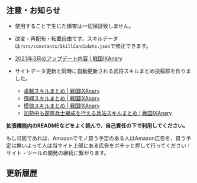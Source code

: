 ## 注意・お知らせ

- 使用することで生じた損害は一切保証致しません。
- 改変・再配布・転載自由です。スキルデータは`/src/constants/SkillCandidate.json`で修正できます。

- [2023年3月のアップデート内容 | 戦国IXAnary](https://ixanary.com/entry/2023/update-mera-march/)
- サイトデータ更新と同時に自動更新される武将スキルまとめ投稿群を作りました。
  - [卓越スキルまとめ | 戦国IXAnary](https://ixanary.com/entry/takuetsu-skills/)  
  - [飛翔スキルまとめ | 戦国IXAnary](https://ixanary.com/entry/hisho-skills/)
  - [模倣スキルまとめ | 戦国IXAnary](https://ixanary.com/entry/imitation-skills/)
  - [加勢中も部隊兵士編成を行える兵站スキルまとめ | 戦国IXAnary](https://ixanary.com/entry/heitan-skills/)

**拡張機能内のREADMEなどをよく読んで、自己責任の下で利用してください。**

もし可能であれば、Amazonでモノ買う予定のある人はAmazon広告を、買う予定は無いよって人は当サイト上部にある広告をポチッと押して行ってください！サイト・ツールの開発の継続に繋がります。

## 更新履歴

